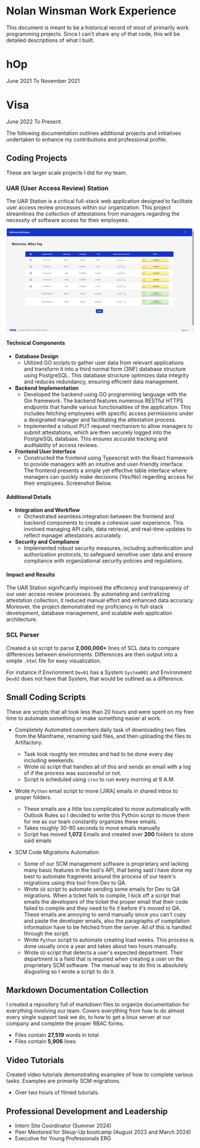 # Nolan Winsman Work Experience

This document is meant to be a historical record of most of primarily work programming projects. Since I can't share any of that code, this will be detailed descriptions of what I built.

# hOp

June 2021 To November 2021

# Visa

June 2022 To Present.

The following documentation outlines additional projects and initiatives undertaken to enhance my contributions and professional profile.

## Coding Projects

These are larger scale projects I did for my team.

### UAR (User Access Review) Station 

The UAR Station is a critical full-stack web application designed to facilitate user access review processes within our organization. This project streamlines the collection of attestations from managers regarding the necessity of software access for their employees.

<img src="images/uar_frontend_example_2024.png" width="900">

#### Technical Components
- **Database Design**
    - Utilized GO scripts to gather user data from relevant applications and transform it into a third normal form (3NF) database structure using PostgreSQL. This database structure optimizes data integrity and reduces redundancy, ensuring efficient data management.
- **Backend Implementation**
    - Developed the backend using GO programming language with the Gin framework. The backend features numerous RESTful HTTPS endpoints that handle various functionalities of the application. This includes fetching employees with specific access permissions under a designated manager and facilitating the attestation process.
    - Implemented a robust PUT request mechanism to allow managers to submit attestations, which are then securely logged into the PostgreSQL database. This ensures accurate tracking and auditability of access reviews.
- **Frontend User Interface**
    - Constructed the frontend using Typescript with the React framework to provide managers with an intuitive and user-friendly interface. The frontend presents a simple yet effective table interface where managers can quickly make decisions (Yes/No) regarding access for their employees. Screenshot Below.

#### Additional Details

- **Integration and Workflow**
    - Orchestrated seamless integration between the frontend and backend components to create a cohesive user experience. This involved managing API calls, data retrieval, and real-time updates to reflect manager attestations accurately.
- **Security and Compliance**
    - Implemented robust security measures, including authentication and authorization protocols, to safeguard sensitive user data and ensure compliance with organizational security policies and regulations.

#### Impact and Results

The UAR Station significantly improved the efficiency and transparency of our user access review processes. By automating and centralizing attestation collection, it reduced manual effort and enhanced data accuracy. Moreover, the project demonstrated my proficiency in full-stack development, database management, and scalable web application architecture.

### SCL Parser

Created a `GO` script to parse **2,000,000+** lines of SCL data to compare differences between environments. Differences are then output into a simple `.html` file for easy visualization.

For instance if Envrionment `Dev01` has a System `System001` and Environment `Dev02` does not have that System, that would be outlined as a difference.

## Small Coding Scripts

These are scripts that all took less than 20 hours and were spent on my free time to automate something or make something easier at work.
 
- Completely Automated coworkers daily task of downloading two files from the Mainframe, renaming said files, and then uploading the files to Artifactory.
    - Task took roughly ten minutes and had to be done every day including weekends.
    - Wrote `GO` script that handles all of this and sends an email with a log of if the process was successful or not.
    - Script is scheduled using `cron` to run every morning at 9 A.M.

- Wrote `Python` email script to move [JIRA] emails in shared inbox to proper folders.
    - These emails are a little too complicated to move automatically with Outlook Rules so I decided to write this Python script to move them for me as our team constantly organizes these emails.
    - Takes roughly 30-90 seconds to move emails manually
    - Script has moved **1,072** Emails and created over **200** folders to store said emails

- SCM Code Migrations Automation
    - Some of our SCM management software is proprietary and lacking many basic features in the tool's API, that being said I have done my best to automate fragments around the process of our team's migrations using this tool from Dev to QA.
    - Wrote `GO` script to automate sending some emails for Dev to QA migrations. 
    When a ticket fails to compile, I kick off a script that emails the developers of the ticket the proper email that their code failed to compile and they need to fix it before it's moved to QA. These emails are annoying to send manually since you can't copy and 
    paste the developer emails, also the paragraphs of compilation information have to be fetched from the server. All of this is handled through the script.
    - Wrote `Python` script to automate creating load weeks. This process is done usually once a year and takes about two hours manually.
    - Wrote `GO` script that detects a user's expected department. Their department is a field that is required when creating a user on the proprietary SCM software. The manual way to do this is absolutely disgusting so I wrote a script to do it.

## Markdown Documentation Collection

I created a repository full of markdown files to organize documentation for everything involving our team. Covers everything from how to do almost every single support task we do, to how to get a linux server at our company and complete the proper RBAC forms.

- Files contain **27,519** words in total
- Files contain **5,906** lines

## Video Tutorials

Created video tutorials demonstrating examples of how to complete various tasks. Examples are primarily SCM migrations.

- Over two hours of filmed tutorials.

## Professional Development and Leadership

- Intern Site Coordinator (Summer 2024)
- Peer Mentored for Steup-Up bootcamp (August 2023 and March 2024)
- Executive for Young Professionals ERG
